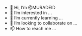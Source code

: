 - 👋 Hi, I’m @MURADEID
- 👀 I’m interested in ...
- 🌱 I’m currently learning ...
- 💞️ I’m looking to collaborate on ...
- 📫 How to reach me ...

<!---
MURADEID/MURADEID is a ✨ special ✨ repository because its `README.md` (this file) appears on your GitHub profile.
You can click the Preview link to take a look at your changes.
--->
